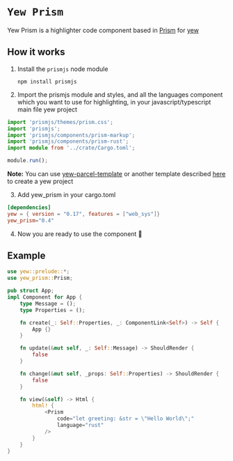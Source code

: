 # `Yew Prism`

Yew Prism is a highlighter code component based in [Prism](https://prismjs.com) for [yew](https://yew.rs)

## How it works

1. Install the `prismjs` node module

    `npm install prismjs`

2. Import the prismjs module and styles, and all the languages component which you want to use for highlighting,
in your javascript/typescript main file yew project

```typescript
import 'prismjs/themes/prism.css';
import 'prismjs';
import 'prismjs/components/prism-markup';
import 'prismjs/components/prism-rust';
import module from '../crate/Cargo.toml';

module.run();
```

**Note:** You can use [yew-parcel-template](https://github.com/spielrs/yew-parcel-template) or another template described
[here](https://yew.rs/docs/getting-started/starter-templates) to create a yew project

3. Add yew_prism in your cargo.toml

```toml
[dependencies]
yew = { version = "0.17", features = ["web_sys"]}
yew_prism="0.4"
```

4. Now you are ready to use the component &#128640;

## Example

```rust
use yew::prelude::*;
use yew_prism::Prism;

pub struct App;
impl Component for App {
    type Message = ();
    type Properties = ();

    fn create(_: Self::Properties, _: ComponentLink<Self>) -> Self {
        App {}
    }

    fn update(&mut self, _: Self::Message) -> ShouldRender {
        false
    }

    fn change(&mut self, _props: Self::Properties) -> ShouldRender {
        false
    }

    fn view(&self) -> Html {
        html! {
            <Prism
                code="let greeting: &str = \"Hello World\";"
                language="rust"
            />
        }
    }
}
```